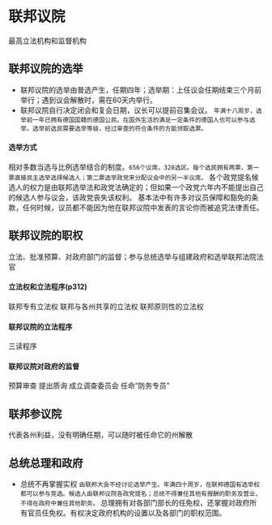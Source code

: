 # 联邦议院
最高立法机构和监督机构
## 联邦议院的选举
- 联邦议院的选举由普选产生，任期四年；选举期：上任议会任期结束三个月前举行；遇到议会解散时，需在60天内举行。
- 联邦议院自行决定闭会和复会日期，议长可以提前召集会议。
`年满十八周岁，选举前一年已拥有德国国籍的德国公民。在国外生活的满足一定条件的德国人也可以参与选举。选举前选民需要选举等级，经过审查的符合条件的方能领取选票。`
#### 选举方式
相对多数当选与比例选举结合的制度。`656个议席，328选区。每个选民拥有两票，第一票直接民主选举选择候选人；第二票选举政党来分配议会中的另一半议席。`
各个政党提名候选人的权力是由联邦选举法和政党法确定的；但如果一个政党六年内不能提出自己的候选人参与议会，该政党丧失该权利。
基本法中有许多对议员保障和豁免的条款，任何时候，议员都不能因为他在联邦议院中发表的言论你而被追究法律责任。
## 联邦议院的职权
立法、批准预算、对政府部门的监督；参与总统选举与组建政府和选举联邦法院法官
#### 立法权和立法程序(p312)
联邦专有立法权
联邦与各州共享的立法权
联邦原则性的立法权
#### 联邦议院的立法程序
三读程序
#### 联邦议院对政府的监督
预算审查
提出质询
成立调查委员会
任命“防务专员”
## 联邦参议院
代表各州利益，没有明确任期，可以随时被任命它的州解散
## 总统总理和政府
- 总统不再掌握实权
`由联邦大会不经讨论选举产生。年满四十周岁，在联邦德国有选举权都可以参与竞选。候选人由联邦议院各政党提名；总统不得兼任其他有报酬的职务及营业，不得在政府中兼任其他职务。`
总理拥有对各部门部长的任免权，还掌握对政府所有官员任免权。有权决定政府机构的设置以及各部门的职权范围。